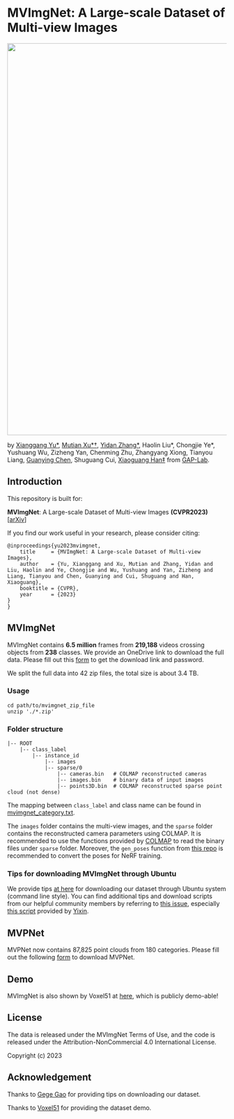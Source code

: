# MVImgNet: A Large-scale Dataset of Multi-view Images
<img src="./assets/teaser_ori.png" width="900"/>

by [Xianggang Yu*](https://larry-u.github.io/), [Mutian Xu*†](https://mutianxu.github.io/), [Yidan Zhang*](http://zhangyidan.xyz/), Haolin Liu*, Chongjie Ye*,
Yushuang Wu, Zizheng Yan, Chenming Zhu, Zhangyang Xiong, Tianyou Liang,
[Guanying Chen](https://guanyingc.github.io/), Shuguang Cui, [Xiaoguang Han‡](https://gaplab.cuhk.edu.cn/) from [GAP-Lab](https://gaplab.cuhk.edu.cn/).


## Introduction
This repository is built for:

**MVImgNet**: A Large-scale Dataset of Multi-view Images **(CVPR2023)** [[arXiv](http://arxiv.org/abs/2303.06042)]


If you find our work useful in your research, please consider citing:
```
@inproceedings{yu2023mvimgnet,
    title     = {MVImgNet: A Large-scale Dataset of Multi-view Images},
    author    = {Yu, Xianggang and Xu, Mutian and Zhang, Yidan and Liu, Haolin and Ye, Chongjie and Wu, Yushuang and Yan, Zizheng and Liang, Tianyou and Chen, Guanying and Cui, Shuguang and Han, Xiaoguang},
    booktitle = {CVPR},
    year      = {2023}
}
}
```

## MVImgNet
MVImgNet contains **6.5 million** frames from **219,188** videos crossing objects from **238** classes. We provide an OneDrive link to download the full data. Please fill out this [form](https://docs.google.com/forms/d/e/1FAIpQLSfU9BkV1hY3r75n5rc37IvlzaK2VFYbdsvohqPGAjb2YWIbUg/viewform?usp=sf_link) to get the download link and password.

We split the full data into 42 zip files, the total size is about 3.4 TB.

### Usage
```
cd path/to/mvimgnet_zip_file
unzip './*.zip'
```

### Folder structure
```
|-- ROOT
    |-- class_label
        |-- instance_id
            |-- images
            |-- sparse/0
                |-- cameras.bin   # COLMAP reconstructed cameras
                |-- images.bin    # binary data of input images
                |-- points3D.bin  # COLMAP reconstructed sparse point cloud (not dense) 
```

The mapping between `class_label` and class name can be found in [mvimgnet_category.txt](https://github.com/GAP-LAB-CUHK-SZ/MVImgNet/blob/main/mvimgnet_category.txt).

The `images` folder contains the multi-view images, and the `sparse` folder contains the reconstructed camera parameters using COLMAP. It is recommended to use the functions provided by [COLMAP](https://github.com/colmap/colmap/blob/dev/scripts/python/read_write_model.py) to read the binary files under `sparse` folder. Moreover, the `gen_poses` function from [this repo](https://github.com/Fyusion/LLFF/tree/master/llff/poses) is recommended to convert the poses for NeRF training.

### Tips for downloading MVImgNet through Ubuntu
We provide tips [at here](https://docs.google.com/document/d/1krVb4B3rZw-0FaBBPS7c3SJKfqq5AVYTs2HN2LnlBPQ/edit?usp=sharing) for downloading our dataset through Ubuntu system (command line style).
You can find additional tips and download scripts from our helpful community members by referring to [this issue](https://github.com/GAP-LAB-CUHK-SZ/MVImgNet/issues/17), especially [this script](https://gist.github.com/yixchen/7f9af12a40230f76289988a3181135e3) provided by [Yixin](https://github.com/yixchen).

## MVPNet
MVPNet now contains 87,825 point clouds from 180 categories. Please fill out the following [form](https://docs.google.com/forms/d/e/1FAIpQLSeZlpezgzmCufD94meHv-Pl_54RpNu2jZqMsyW2GCkVouyomQ/viewform?usp=sf_link) to download MVPNet.

## Demo
MVImgNet is also shown by Voxel51 at [here](https://cvpr.fiftyone.ai/datasets/mvimgnet/samples), which is publicly demo-able!

## License

The data is released under the MVImgNet Terms of Use, and the code is released under the Attribution-NonCommercial 4.0 International License.

Copyright (c) 2023

## Acknowledgement

Thanks to [Gege Gao](https://github.com/GGGHSL) for providing tips on downloading our dataset.

Thanks to [Voxel51](https://docs.voxel51.com/) for providing the dataset demo.

